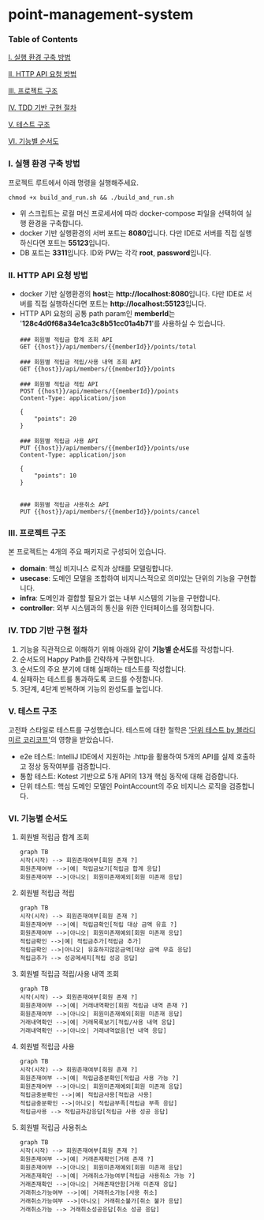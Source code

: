 # point-management-system

### Table of Contents
[I. 실행 환경 구축 방법](#i-실행-환경-구축-방법)

[II. HTTP API 요청 방법](#ii-http-api-요청-방법)

[III. 프로젝트 구조](#iii-프로젝트-구조)

[IV. TDD 기반 구현 절차](#iv-tdd-기반-구현-절차)

[V. 테스트 구조](#v-테스트-구조)

[VI. 기능별 순서도](#vi-기능별-순서도)


### I. 실행 환경 구축 방법
프로젝트 루트에서 아래 명령을 실행해주세요.
```shell
chmod +x build_and_run.sh && ./build_and_run.sh
```
- 위 스크립트는 로컬 머신 프로세서에 따라 docker-compose 파일을 선택하여 실행 환경을 구축합니다.
- docker 기반 실행환경의 서버 포트는 **8080**입니다. 다만 IDE로 서버를 직접 실행하신다면 포트는 **55123**입니다. 
- DB 포트는 **3311**입니다. ID와 PW는 각각 **root**, **password**입니다.

### II. HTTP API 요청 방법
- docker 기반 실행환경의 **host**는 **http://localhost:8080**입니다. 다만 IDE로 서버를 직접 실행하신다면 포트는 **http://localhost:55123**입니다.
- HTTP API 요청의 공통 path param인 **memberId**는 '**128c4d0f68a34e1ca3c8b51cc01a4b71**'를 사용하실 수 있습니다.
   ```
   ### 회원별 적립금 합계 조회 API
   GET {{host}}/api/members/{{memberId}}/points/total
   
   ### 회원별 적립금 적립/사용 내역 조회 API
   GET {{host}}/api/members/{{memberId}}/points
   
   ### 회원별 적립금 적립 API
   POST {{host}}/api/members/{{memberId}}/points
   Content-Type: application/json
   
   {
       "points": 20
   }
   
   ### 회원별 적립금 사용 API
   PUT {{host}}/api/members/{{memberId}}/points/use
   Content-Type: application/json
   
   {
       "points": 10
   }
   
   
   ### 회원별 적립금 사용취소 API
   PUT {{host}}/api/members/{{memberId}}/points/cancel
   ```


### III. 프로젝트 구조
본 프로젝트는 4개의 주요 패키지로 구성되어 있습니다.
- **domain**: 핵심 비지니스 로직과 상태를 모델링합니다.
- **usecase**: 도메인 모델을 조합하여 비지니스적으로 의미있는 단위의 기능을 구현합니다.
- **infra**: 도메인과 결합할 필요가 없는 내부 시스템의 기능을 구현합니다.
- **controller**: 외부 시스템과의 통신을 위한 인터페이스를 정의합니다.


### IV. TDD 기반 구현 절차
1. 기능을 직관적으로 이해하기 위해 아래와 같이 **기능별 순서도**를 작성합니다.
2. 순서도의 Happy Path를 간략하게 구현합니다.
3. 순서도의 주요 분기에 대해 실패하는 테스트를 작성합니다.
4. 실패하는 테스트를 통과하도록 코드를 수정합니다.
5. 3단계, 4단계 반복하며 기능의 완성도를 높입니다.


### V. 테스트 구조
고전파 스타일로 테스트를 구성했습니다. 테스트에 대한 철학은 ['단위 테스트 by 블라디미르 코리코프'](https://studynote.oopy.io/books/15)의 영향을 받았습니다.
- e2e 테스트: IntelliJ IDE에서 지원하는 .http을 활용하여 5개의 API를 실제 호출하고 정상 동작여부를 검증합니다.
- 통합 테스트: Kotest 기반으로 5개 API의 13개 핵심 동작에 대해 검증합니다.
- 단위 테스트: 핵심 도메인 모델인 PointAccount의 주요 비지니스 로직을 검증합니다.


### VI. 기능별 순서도
1. 회원별 적립금 합계 조회

    ```mermaid
    graph TB
    시작(시작) --> 회원존재여부[회원 존재 ?]
    회원존재여부 -->|예| 적립금보기[적립금 합계 응답]
    회원존재여부 -->|아니오| 회원미존재예외[회원 미존재 응답]
    ```

2. 회원별 적립금 적립

    ```mermaid
    graph TB
    시작(시작) --> 회원존재여부[회원 존재 ?]
    회원존재여부 -->|예| 적립금확인[적립 대상 금액 유효 ?]
    회원존재여부 -->|아니오| 회원미존재예외[회원 미존재 응답]
    적립금확인 -->|예| 적립금추가[적립금 추가]
    적립금확인 -->|아니오| 유효하지않은금액[대상 금액 무효 응답]
    적립금추가 --> 성공메세지[적립 성공 응답]
    ```

3. 회원별 적립금 적립/사용 내역 조회

    ```mermaid
    graph TB
    시작(시작) --> 회원존재여부[회원 존재 ?]
    회원존재여부 -->|예| 거래내역확인[회원 적립금 내역 존재 ?]
    회원존재여부 -->|아니오| 회원미존재예외[회원 미존재 응답]
    거래내역확인 -->|예| 거래목록보기[적립/사용 내역 응답]
    거래내역확인 -->|아니오| 거래내역없음[빈 내역 응답]
    ```

4. 회원별 적립금 사용

    ```mermaid
    graph TB
    시작(시작) --> 회원존재여부[회원 존재 ?]
    회원존재여부 -->|예| 적립금충분확인[적립금 사용 가능 ?]
    회원존재여부 -->|아니오| 회원미존재예외[회원 미존재 응답]
    적립금충분확인 -->|예| 적립금사용[적립금 사용]
    적립금충분확인 -->|아니오| 적립금부족[적립금 부족 응답]
    적립금사용 --> 적립금차감응답[적립금 사용 성공 응답]
    ```

5. 회원별 적립금 사용취소

    ```mermaid
    graph TB
    시작(시작) --> 회원존재여부[회원 존재 ?]
    회원존재여부 -->|예| 거래존재확인[거래 존재 ?]
    회원존재여부 -->|아니오| 회원미존재예외[회원 미존재 응답]
    거래존재확인 -->|예| 거래취소가능여부[적립금 사용취소 가능 ?]
    거래존재확인 -->|아니오| 거래존재안함[거래 미존재 응답]
    거래취소가능여부 -->|예| 거래취소가능[사용 취소]
    거래취소가능여부 -->|아니오| 거래취소불가[취소 불가 응답]
    거래취소가능 --> 거래취소성공응답[취소 성공 응답]
    ```
